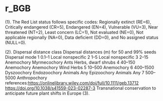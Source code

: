 # r_BGB

(1). The Red List status follows specific codes: 
Regionally extinct (RE=6), 
Critically endangered (CR=5), 
Endangered (EN=4), 
Vulnerable (VU=3), 
Near threatened (NT=2), 
Least concern (LC=1),
Not evaluated (NE=0), 
Not applicable regionally (NA=0), 
Data deficient (DD=0), 
and No assigned status (NULL=0).

(2). Dispersal distance class	Dispersal distances (m) for 50 and 99% seeds	Dispersal mode
1	0.1–1	Local nonspecific
2	1–5	Local nonspecific
3	2–15	Anemochory
Myrmecochory	Ants	Herbs, dwarf shrubs
4	40–150	Anemochory
Anemochory	Wind	Herbs
5	10–500	Anemochory
6	400–1500	Dyszoochory
Endozoochory	Animals	Any
Epizoochory	Animals	Any
7	500–5000	Anthropochory
references:https://onlinelibrary.wiley.com/doi/full/10.1111/geb.13712
https://doi.org/10.1038/s41559-023-02287-3
Transnational conservation to anticipate future plant shifts in Europe
(3). 
